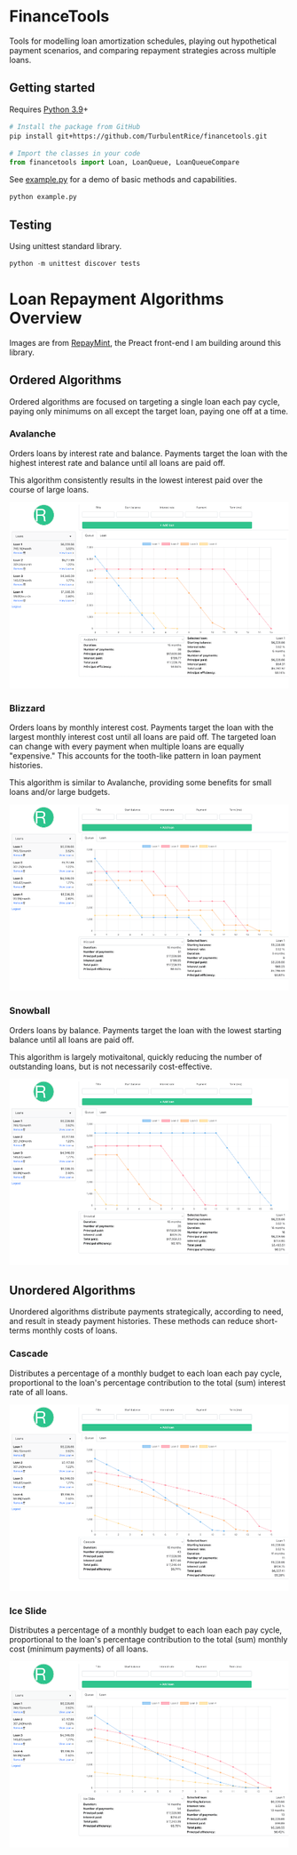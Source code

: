 # FinanceTools

Tools for modelling loan amortization schedules, playing out hypothetical payment scenarios, and comparing repayment strategies across multiple loans.

## Getting started

Requires [Python 3.9](https://www.python.org/downloads/release/python-390/)+

```sh
# Install the package from GitHub
pip install git+https://github.com/TurbulentRice/financetools.git
```

```py
# Import the classes in your code
from financetools import Loan, LoanQueue, LoanQueueCompare
```

See [example.py](example.py) for a demo of basic methods and capabilities.

```py
python example.py
```

## Testing

Using unittest standard library.

```py
python -m unittest discover tests
```

# Loan Repayment Algorithms Overview

Images are from [RepayMint](https://github.com/TurbulentRice/RepayMint), the Preact front-end I am building around this library.

## Ordered Algorithms
Ordered algorithms are focused on targeting a single loan each pay cycle, paying only minimums on all except the target loan, paying one off at a time.

### Avalanche
Orders loans by interest rate and balance. Payments target the loan with the highest interest rate and balance until all loans are paid off.

This algorithm consistently results in the lowest interest paid
over the course of large loans.

![Avalanche example](./docs/images/avalanche.png)

### Blizzard
Orders loans by monthly interest cost. Payments target the loan with the largest monthly interest cost until all loans are paid off. The targeted loan can change with every payment when multiple loans are equally "expensive." This accounts for the tooth-like pattern in loan payment histories.

This algorithm is similar to Avalanche, providing some benefits for small loans and/or large budgets.

![Blizzard example](./docs/images/blizzard.png)

### Snowball
Orders loans by balance. Payments target the loan with the lowest starting balance until all loans are paid off.

This algorithm is largely motivaitonal, quickly reducing the number of outstanding loans, but is not necessarily cost-effective.

![Snowball example](./docs/images/snowball.png)

## Unordered Algorithms
Unordered algorithms distribute payments strategically, according to need, and result in steady payment histories. These methods can reduce short-terms monthly costs of loans.

### Cascade
Distributes a percentage of a monthly budget to each loan each pay cycle, proportional to the loan's percentage contribution to the total (sum) interest rate of all loans.

![Cascade example](./docs/images/cascade.png)

### Ice Slide
Distributes a percentage of a monthly budget to each loan each pay cycle, proportional to the loan's percentage contribution to the total (sum) monthly cost (minimum payments) of all loans.

![Ice Slide example](./docs/images/ice_slide.png)

